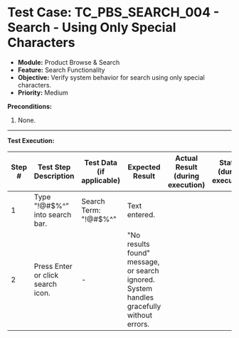 # Test Case: TC_PBS_SEARCH_004 - Search - Using Only Special Characters

* **Module:** Product Browse & Search
* **Feature:** Search Functionality
* **Objective:** Verify system behavior for search using only special characters.
* **Priority:** Medium

**Preconditions:**
1.  None.

---
**Test Execution:**

| Step # | Test Step Description                                                                 | Test Data (if applicable)                     | Expected Result                                                                                                                               | Actual Result (during execution) | Status (during execution) | Notes (during execution) |
|--------|---------------------------------------------------------------------------------------|-----------------------------------------------|-----------------------------------------------------------------------------------------------------------------------------------------------|----------------------------------|---------------------------|--------------------------|
| 1      | Type "!@#$%^" into search bar.                                                        | Search Term: "!@#$%^"                         | Text entered.                                                                                                                                 |                                  |                           |                          |
| 2      | Press Enter or click search icon.                                                     | -                                             | "No results found" message, or search ignored. System handles gracefully without errors.                                                        |                                  |                           |                          |
